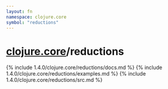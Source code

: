 ```yaml
---
layout: fn
namespace: clojure.core
symbol: "reductions"
---
```


# [clojure.core](../)/reductions

{% include 1.4.0/clojure.core/reductions/docs.md %}
{% include 1.4.0/clojure.core/reductions/examples.md %}
{% include 1.4.0/clojure.core/reductions/src.md %}

